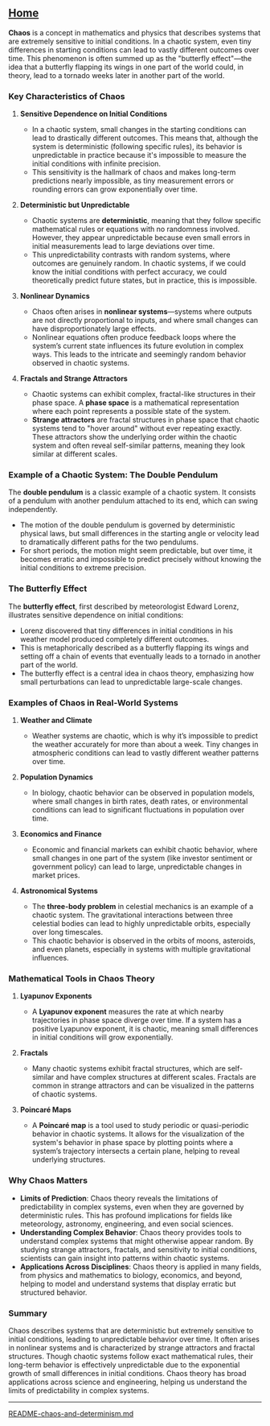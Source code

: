 [Home](https://t2m.io/VwvDcuw)
---

**Chaos** is a concept in mathematics and physics that describes systems that are extremely sensitive to initial conditions. In a chaotic system, even tiny differences in starting conditions can lead to vastly different outcomes over time. This phenomenon is often summed up as the "butterfly effect"—the idea that a butterfly flapping its wings in one part of the world could, in theory, lead to a tornado weeks later in another part of the world.

### Key Characteristics of Chaos

1. **Sensitive Dependence on Initial Conditions**
   - In a chaotic system, small changes in the starting conditions can lead to drastically different outcomes. This means that, although the system is deterministic (following specific rules), its behavior is unpredictable in practice because it's impossible to measure the initial conditions with infinite precision.
   - This sensitivity is the hallmark of chaos and makes long-term predictions nearly impossible, as tiny measurement errors or rounding errors can grow exponentially over time.

2. **Deterministic but Unpredictable**
   - Chaotic systems are **deterministic**, meaning that they follow specific mathematical rules or equations with no randomness involved. However, they appear unpredictable because even small errors in initial measurements lead to large deviations over time.
   - This unpredictability contrasts with random systems, where outcomes are genuinely random. In chaotic systems, if we could know the initial conditions with perfect accuracy, we could theoretically predict future states, but in practice, this is impossible.

3. **Nonlinear Dynamics**
   - Chaos often arises in **nonlinear systems**—systems where outputs are not directly proportional to inputs, and where small changes can have disproportionately large effects.
   - Nonlinear equations often produce feedback loops where the system’s current state influences its future evolution in complex ways. This leads to the intricate and seemingly random behavior observed in chaotic systems.

4. **Fractals and Strange Attractors**
   - Chaotic systems can exhibit complex, fractal-like structures in their phase space. A **phase space** is a mathematical representation where each point represents a possible state of the system.
   - **Strange attractors** are fractal structures in phase space that chaotic systems tend to "hover around" without ever repeating exactly. These attractors show the underlying order within the chaotic system and often reveal self-similar patterns, meaning they look similar at different scales.

### Example of a Chaotic System: The Double Pendulum

The **double pendulum** is a classic example of a chaotic system. It consists of a pendulum with another pendulum attached to its end, which can swing independently. 

- The motion of the double pendulum is governed by deterministic physical laws, but small differences in the starting angle or velocity lead to dramatically different paths for the two pendulums.
- For short periods, the motion might seem predictable, but over time, it becomes erratic and impossible to predict precisely without knowing the initial conditions to extreme precision.

### The Butterfly Effect

The **butterfly effect**, first described by meteorologist Edward Lorenz, illustrates sensitive dependence on initial conditions:

- Lorenz discovered that tiny differences in initial conditions in his weather model produced completely different outcomes.
- This is metaphorically described as a butterfly flapping its wings and setting off a chain of events that eventually leads to a tornado in another part of the world.
- The butterfly effect is a central idea in chaos theory, emphasizing how small perturbations can lead to unpredictable large-scale changes.

### Examples of Chaos in Real-World Systems

1. **Weather and Climate**
   - Weather systems are chaotic, which is why it’s impossible to predict the weather accurately for more than about a week. Tiny changes in atmospheric conditions can lead to vastly different weather patterns over time.
   
2. **Population Dynamics**
   - In biology, chaotic behavior can be observed in population models, where small changes in birth rates, death rates, or environmental conditions can lead to significant fluctuations in population over time.
   
3. **Economics and Finance**
   - Economic and financial markets can exhibit chaotic behavior, where small changes in one part of the system (like investor sentiment or government policy) can lead to large, unpredictable changes in market prices.

4. **Astronomical Systems**
   - The **three-body problem** in celestial mechanics is an example of a chaotic system. The gravitational interactions between three celestial bodies can lead to highly unpredictable orbits, especially over long timescales.
   - This chaotic behavior is observed in the orbits of moons, asteroids, and even planets, especially in systems with multiple gravitational influences.

### Mathematical Tools in Chaos Theory

1. **Lyapunov Exponents**
   - A **Lyapunov exponent** measures the rate at which nearby trajectories in phase space diverge over time. If a system has a positive Lyapunov exponent, it is chaotic, meaning small differences in initial conditions will grow exponentially.

2. **Fractals**
   - Many chaotic systems exhibit fractal structures, which are self-similar and have complex structures at different scales. Fractals are common in strange attractors and can be visualized in the patterns of chaotic systems.

3. **Poincaré Maps**
   - A **Poincaré map** is a tool used to study periodic or quasi-periodic behavior in chaotic systems. It allows for the visualization of the system's behavior in phase space by plotting points where a system’s trajectory intersects a certain plane, helping to reveal underlying structures.

### Why Chaos Matters

- **Limits of Prediction**: Chaos theory reveals the limitations of predictability in complex systems, even when they are governed by deterministic rules. This has profound implications for fields like meteorology, astronomy, engineering, and even social sciences.
- **Understanding Complex Behavior**: Chaos theory provides tools to understand complex systems that might otherwise appear random. By studying strange attractors, fractals, and sensitivity to initial conditions, scientists can gain insight into patterns within chaotic systems.
- **Applications Across Disciplines**: Chaos theory is applied in many fields, from physics and mathematics to biology, economics, and beyond, helping to model and understand systems that display erratic but structured behavior.

### Summary

Chaos describes systems that are deterministic but extremely sensitive to initial conditions, leading to unpredictable behavior over time. It often arises in nonlinear systems and is characterized by strange attractors and fractal structures. Though chaotic systems follow exact mathematical rules, their long-term behavior is effectively unpredictable due to the exponential growth of small differences in initial conditions. Chaos theory has broad applications across science and engineering, helping us understand the limits of predictability in complex systems.


---

[README-chaos-and-determinism.md](https://t2m.io/DUSOaJx)
